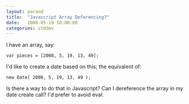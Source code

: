 ```yaml
---
layout: parand
title:  "Javascript Array Deferencing?"
date:   2008-05-19 10:00:00
categories: stddev
---
```

I have an array, say:
    
    
    var pieces = [2008, 5, 19, 13, 49];
    

I'd like to create a date based on this; the equivalent of:
    
    
    new Date( 2008, 5, 19, 13, 49 );
    

Is there a way to do that in Javascript? Can I dereference the array in my date create call? I'd prefer to avoid eval.
